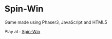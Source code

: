 # Spin-Win

Game made using Phaser3, JavaScript and HTML5

Play at : [Spin-Win](https://narayanrachit.github.io/spinwin/)
